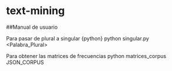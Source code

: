 # text-mining

##Manual de usuario

Para pasar de plural a singular
{python}
python singular.py <Palabra_Plural>

Para obtener las matrices de frecuencias 
python matrices_corpus JSON_CORPUS
